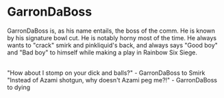 <h1>GarronDaBoss</h1>
<p>GarronDaBoss is, as his name entails, the boss of the comm. He is known by his signature bowl cut. He is notably horny most of the time. He always wants to "crack" smirk and pinkliquid's back, and always says "Good boy" and "Bad boy" to himself while making a play in Rainbow Six Siege.</p>
<br>
"How about I stomp on your dick and balls?" - GarronDaBoss to Smirk
<br>
"Instead of Azami shotgun, why doesn't Azami peg me?!" - GarronDaBoss to dying
